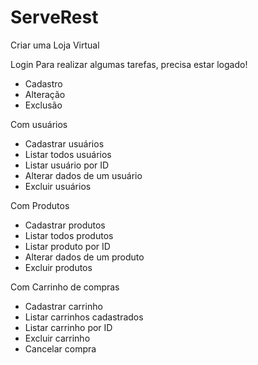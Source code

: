 # ServeRest

Criar uma Loja Virtual

Login
Para realizar algumas tarefas, precisa estar logado!
- Cadastro
- Alteração
- Exclusão

Com usuários
- Cadastrar usuários
- Listar todos usuários
- Listar usuário por ID   
- Alterar dados de um usuário
- Excluir usuários

Com Produtos
- Cadastrar produtos
- Listar todos produtos
- Listar produto por ID
- Alterar dados de um produto
- Excluir produtos

Com Carrinho de compras
- Cadastrar carrinho
- Listar carrinhos cadastrados
- Listar carrinho por ID
- Excluir carrinho
- Cancelar compra
